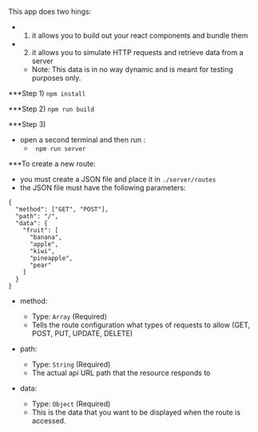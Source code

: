 This app does two hings:
- 1) it allows you to build out your react components and bundle them
- 2) it allows you to simulate HTTP requests and retrieve data from a server
  - Note: This data is in no way dynamic and is meant for testing purposes only.

***Step 1)
``` npm install ```

***Step 2)
``` npm run build ```

***Step 3)
- open a second terminal and then run :
  - ``` npm run server```
  
  
***To create a new route:
- you must create a JSON file and place it in ``` ./server/routes ```
- the JSON file must have the following parameters:
```
{
  "method": ["GET", "POST"],
  "path": "/",
  "data": {
    "fruit": [
      "banana",
      "apple",
      "kiwi",
      "pineapple",
      "pear"
    ]
  }
}

```

- method:
  - Type: `Array` (Required)
  - Tells the route configuration what types of requests to allow (GET, POST, PUT, UPDATE, DELETE)
  
- path:
  - Type: `String` (Required)
  - The actual api URL path that the resource responds to

- data:
  - Type: `Object` (Required)
  - This is the data that you want to be displayed when the route is accessed.
  

